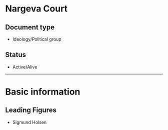 # Nargeva Court

## Document type

 - Ideology/Political group

## Status

 - Active/Alive

---

# Basic information

## Leading Figures

 - Sigmund Holsen
